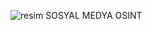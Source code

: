 ![resim](https://user-images.githubusercontent.com/63648396/150010948-2836e215-ba93-40be-aed4-7bce45f57218.png)
SOSYAL MEDYA OSINT

